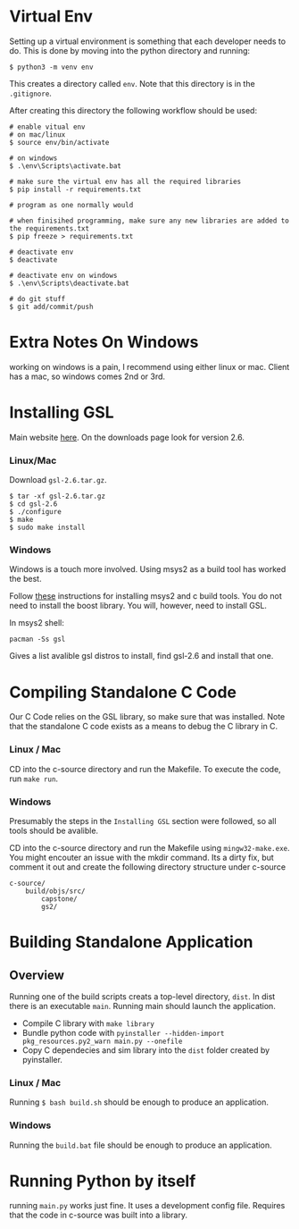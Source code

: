 
# Virtual Env

Setting up a virtual environment is something that each developer needs to do. This is done by moving into the python directory and running:

```$ python3 -m venv env```

This creates a directory called `env`. Note that this directory is in the `.gitignore`.

After creating this directory the following workflow should be used:

```
# enable vitual env
# on mac/linux
$ source env/bin/activate

# on windows
$ .\env\Scripts\activate.bat

# make sure the virtual env has all the required libraries
$ pip install -r requirements.txt

# program as one normally would

# when finisihed programming, make sure any new libraries are added to the requirements.txt
$ pip freeze > requirements.txt

# deactivate env
$ deactivate

# deactivate env on windows
$ .\env\Scripts\deactivate.bat

# do git stuff
$ git add/commit/push

```

# Extra Notes On Windows

working on windows is a pain, I recommend using either linux or mac. Client has a mac, so windows comes 2nd or 3rd.

# Installing GSL

Main website [here](https://www.gnu.org/software/gsl/). On the downloads page look for version 2.6.

### Linux/Mac

Download `gsl-2.6.tar.gz`.
```
$ tar -xf gsl-2.6.tar.gz
$ cd gsl-2.6
$ ./configure
$ make
$ sudo make install
```

### Windows

Windows is a touch more involved. Using msys2 as a build tool has worked the best.

Follow [these](https://github.com/orlp/dev-on-windows/wiki/Installing-GCC--&-MSYS2) instructions for installing msys2 and c build tools. You do not need to install the boost library. You will, however, need to install GSL.

In msys2 shell:
```
pacman -Ss gsl
```
Gives a list avalible gsl distros to install, find gsl-2.6 and install that one.

# Compiling Standalone C Code

Our C Code relies on the GSL library, so make sure that was installed. Note that the standalone C code exists as a means to debug the C library in C. 

### Linux / Mac

CD into the c-source directory and run the Makefile. To execute the code, run `make run`.

### Windows

Presumably the steps in the `Installing GSL` section were followed, so all tools should be avalible.

CD into the c-source directory and run the Makefile using `mingw32-make.exe`. You might encouter an issue with the mkdir command. Its a dirty fix, but comment it out and create the following directory structure under c-source
```
c-source/
    build/objs/src/
        capstone/
        gs2/
```

# Building Standalone Application

## Overview

Running one of the build scripts creats a top-level directory, `dist`. In dist there is an executable `main`. Running main should launch the application.

* Compile C library with `make library`
* Bundle python code with `pyinstaller --hidden-import pkg_resources.py2_warn main.py --onefile`
* Copy C dependecies and sim library into the `dist` folder created by pyinstaller. 

### Linux / Mac

Running `$ bash build.sh` should be enough to produce an application.

### Windows

Running the `build.bat` file should be enough to produce an application.


# Running Python by itself

running `main.py` works just fine. It uses a development config file. Requires that the code in c-source was built into a library. 